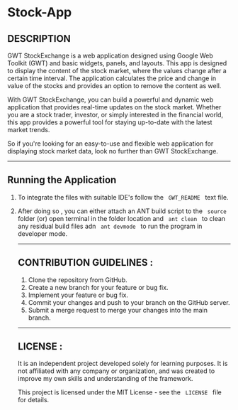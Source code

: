 # Stock-App

## DESCRIPTION

GWT StockExchange is a web application designed using Google Web Toolkit (GWT) and basic widgets, panels, and layouts. This app is designed to display the content of the stock market, where the values change after a certain time interval. The application calculates the price and change in value of the stocks and provides an option to remove the content as well.

With GWT StockExchange, you can build a powerful and dynamic web application that provides real-time updates on the stock market. Whether you are a stock trader, investor, or simply interested in the financial world, this app provides a powerful tool for staying up-to-date with the latest market trends.

So if you're looking for an easy-to-use and flexible web application for displaying stock market data, look no further than GWT StockExchange.

---

## Running the Application 
<ol>
 <li> To integrate the files with suitable IDE's follow the <code> GWT_README </code> text file. 
  <li> <p> After doing so , you can either attach an ANT build script to the <code> source </code> folder (or) open 
    terminal in the folder location and <code> ant clean </code> to clean any residual build files adn <code> ant devmode </code> to run the program in developer mode. </p>

---

## CONTRIBUTION GUIDELINES :
<ol>
<li> Clone the repository from GitHub.
<li> Create a new branch for your feature or bug fix.
<li> Implement your feature or bug fix.
<li> Commit your changes and push to your branch on the GitHub server.
<li> Submit a merge request to merge your changes into the main branch.
</li>
</ol>

---
    
## LICENSE :
 It is an independent project developed solely for learning purposes. It is not affiliated with any company or organization, and was created to improve my own skills and understanding of the framework.
<p> This project is licensed under the MIT License - see the <code> LICENSE </code> file for details. </p>

